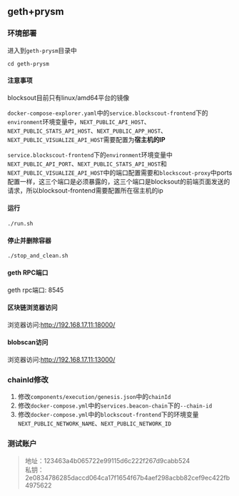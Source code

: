 ## geth+prysm
### 环境部署
进入到`geth-prysm`目录中
```shell
cd geth-prysm
```
#### 注意事项
blocksout目前只有linux/amd64平台的镜像 <br/>

`docker-compose-explorer.yaml`中的`service.blockscout-frontend`下的`environment`环境变量中，`NEXT_PUBLIC_API_HOST`、`NEXT_PUBLIC_STATS_API_HOST`、`NEXT_PUBLIC_APP_HOST`、`NEXT_PUBLIC_VISUALIZE_API_HOST`需要配置为**宿主机的IP**<br/>

`service.blockscout-frontend`下的`environment`环境变量中`NEXT_PUBLIC_API_PORT`、`NEXT_PUBLIC_STATS_API_HOST`和`NEXT_PUBLIC_VISUALIZE_API_HOST`中的端口配置需要和`blockscout-proxy`中ports配置一样，这三个端口是必须暴露的，这三个端口是blocksout的前端页面发送的请求，所以blocksout-frontend需要配置所在宿主机的ip

#### 运行
```shell
./run.sh
```

#### 停止并删除容器
```shell
./stop_and_clean.sh
```
#### geth RPC端口
geth rpc端口: 8545

#### 区块链浏览器访问
浏览器访问:http://192.168.17.11:18000/

#### blobscan访问
浏览器访问:http://192.168.17.11:13000/

### chainId修改
1. 修改`components/execution/genesis.json`中的`chainId`
2. 修改`docker-compose.yml`中的`services.beacon-chain`下的`--chain-id`
3. 修改`docker-compose.yml`中的`blockscout-frontend`下的环境变量`NEXT_PUBLIC_NETWORK_NAME`、`NEXT_PUBLIC_NETWORK_ID`
### 测试账户
> 地址：123463a4b065722e99115d6c222f267d9cabb524 <br/>
> 私钥：2e0834786285daccd064ca17f1654f67b4aef298acbb82cef9ec422fb4975622
